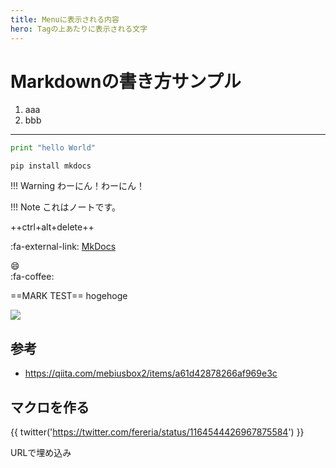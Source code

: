 ```yaml
---
title: Menuに表示される内容
hero: Tagの上あたりに表示される文字
---
```

# Markdownの書き方サンプル

1. aaa
2. bbb

----

```python
print "hello World"
```

```
pip install mkdocs
```

!!! Warning
    わーにん！わーにん！
    
!!! Note
    これはノートです。    


++ctrl+alt+delete++

:fa-external-link: [MkDocs](http://www.mkdocs.org/)

:smile:  
:fa-coffee:

==MARK TEST== hogehoge  

![](https://gyazo.com/42ff00b4fe5ad7bc8e1742cdad3aaafc.png)

## 参考
  
  * https://qiita.com/mebiusbox2/items/a61d42878266af969e3c

## マクロを作る

{{ twitter('https://twitter.com/fereria/status/1164544426967875584') }}

URLで埋め込み

